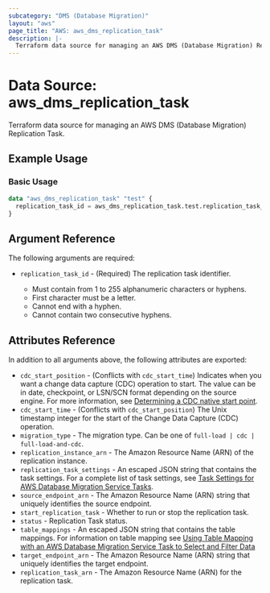 ```yaml
---
subcategory: "DMS (Database Migration)"
layout: "aws"
page_title: "AWS: aws_dms_replication_task"
description: |-
  Terraform data source for managing an AWS DMS (Database Migration) Replication Task.
---
```


# Data Source: aws_dms_replication_task

Terraform data source for managing an AWS DMS (Database Migration) Replication Task.

## Example Usage

### Basic Usage

```terraform
data "aws_dms_replication_task" "test" {
  replication_task_id = aws_dms_replication_task.test.replication_task_id
}
```

## Argument Reference

The following arguments are required:

* `replication_task_id` - (Required) The replication task identifier.

    - Must contain from 1 to 255 alphanumeric characters or hyphens.
    - First character must be a letter.
    - Cannot end with a hyphen.
    - Cannot contain two consecutive hyphens.

## Attributes Reference

In addition to all arguments above, the following attributes are exported:

* `cdc_start_position` - (Conflicts with `cdc_start_time`) Indicates when you want a change data capture (CDC) operation to start. The value can be in date, checkpoint, or LSN/SCN format depending on the source engine. For more information, see [Determining a CDC native start point](https://docs.aws.amazon.com/dms/latest/userguide/CHAP_Task.CDC.html#CHAP_Task.CDC.StartPoint.Native).
* `cdc_start_time` - (Conflicts with `cdc_start_position`) The Unix timestamp integer for the start of the Change Data Capture (CDC) operation.
* `migration_type` - The migration type. Can be one of `full-load | cdc | full-load-and-cdc`.
* `replication_instance_arn` - The Amazon Resource Name (ARN) of the replication instance.
* `replication_task_settings` - An escaped JSON string that contains the task settings. For a complete list of task settings, see [Task Settings for AWS Database Migration Service Tasks](http://docs.aws.amazon.com/dms/latest/userguide/CHAP_Tasks.CustomizingTasks.TaskSettings.html).
* `source_endpoint_arn` - The Amazon Resource Name (ARN) string that uniquely identifies the source endpoint.
* `start_replication_task` -  Whether to run or stop the replication task.
* `status` - Replication Task status.
* `table_mappings` - An escaped JSON string that contains the table mappings. For information on table mapping see [Using Table Mapping with an AWS Database Migration Service Task to Select and Filter Data](http://docs.aws.amazon.com/dms/latest/userguide/CHAP_Tasks.CustomizingTasks.TableMapping.html)
* `target_endpoint_arn` - The Amazon Resource Name (ARN) string that uniquely identifies the target endpoint.
* `replication_task_arn` - The Amazon Resource Name (ARN) for the replication task.

<!-- cache-key: cdktf-0.17.0-pre.15 input-67a6070920919f8cd3896223c71aeb7313d63973eb296505415c85b93ff70310 -->